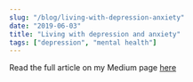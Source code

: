 ```yaml
---
slug: "/blog/living-with-depression-anxiety"
date: "2019-06-03"
title: "Living with depression and anxiety"
tags: ["depression", "mental health"]
---
```

Read the full article on my Medium page [here](https://medium.com/@DaniSubject/living-with-depression-and-anxiety-part-one-of-many-f6aed8ca1453)